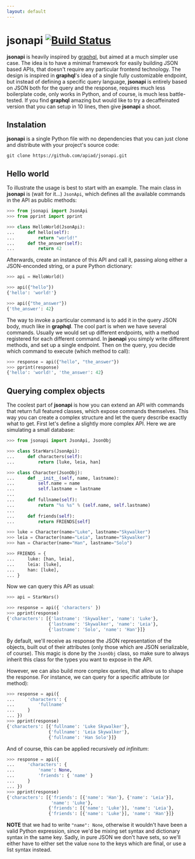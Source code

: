```yaml
---
layout: default
---
```

# jsonapi [![Build Status](https://travis-ci.org/apiad/jsonapi.svg?branch=master)](https://travis-ci.org/apiad/jsonapi)

**jsonapi** is heavily inspired by [graphql](https://graphql.org), but aimed at a much simpler use case. The idea is to have a minimal framework for easily building JSON based APIs, that doesn't require any particular frontend technology. The design is inspired in **graphql**'s idea of a single fully customizable endpoint, but instead of defining a specific query language, **jsonapi** is entirely based on JSON both for the query and the response, requires much less boilerplate code, only works in Python, and of course, is much less battle-tested. If you find **graphql** amazing but would like to try a decaffeinated version that you can setup in 10 lines, then give **jsonapi** a shoot.

## Instalation

**jsonapi** is a single Python file with no dependencies that you can just clone and distribute with your project's source code:

    git clone https://github.com/apiad/jsonapi.git

## Hello world

To illustrate the usage is best to start with an example. The main class in **jsonapi** is (wait for it...) `JsonApi`, which defines all the available commands in the API as public methods:

```python
>>> from jsonapi import JsonApi
>>> from pprint import pprint

>>> class HelloWorld(JsonApi):
...     def hello(self):
...         return "world!"
...     def the_answer(self):
...         return 42

```

Afterwards, create an instance of this API and call it, passing along either a JSON-enconded string, or a pure Python dictionary:

```python
>>> api = HelloWorld()

>>> api({"hello"})
{'hello': 'world!'}

>>> api({"the_answer"})
{'the_answer': 42}

```

The way to invoke a particular command is to add it in the query JSON body, much like in **graphql**. The cool part is when we have several commands. Usually we would set up different endpoints, with a method registered for each different command. In **jsonapi** you simply write different methods, and set up a single endpoint. Then on the query, you decide which command to execute (which method to call):

```python
>>> response = api({"hello", "the_answer"})
>>> pprint(response)
{'hello': 'world!', 'the_answer': 42}

```

## Querying complex objects

The coolest part of **jsonapi** is how you can extend an API with commands that return full featured classes, which expose commands themselves. This way you can create a complex structure and let the query describe exactly what to get. First let's define a slightly more complex API. Here we are simulating a small database:

```python
>>> from jsonapi import JsonApi, JsonObj

>>> class StarWars(JsonApi):
...     def characters(self):
...         return [luke, leia, han]

>>> class Character(JsonObj):
...     def __init__(self, name, lastname):
...         self.name = name
...         self.lastname = lastname
...
...     def fullname(self):
...         return "%s %s" % (self.name, self.lastname)
...
...     def friends(self):
...         return FRIENDS[self]

>>> luke = Character(name="Luke", lastname="Skywalker")
>>> leia = Character(name="Leia", lastname="Skywalker")
>>> han = Character(name="Han", lastname="Solo")

>>> FRIENDS = {
...     luke: [han, leia],
...     leia: [luke],
...     han: [luke],
... }

```

Now we can query this API as usual:

```python
>>> api = StarWars()

>>> response = api({ 'characters' })
>>> pprint(response)
{'characters': [{'lastname': 'Skywalker', 'name': 'Luke'},
                {'lastname': 'Skywalker', 'name': 'Leia'},
                {'lastname': 'Solo', 'name': 'Han'}]}

```

By default, we'll receive as response the JSON representation of the objects, built out of their attributes (only those which are JSON serializable, of course). This magic is done by the `JsonObj` class, so make sure to always inherit this class for the types you want to expose in the API.

However, we can also build more complex queries, that allow us to shape the response. For instance, we can query for a specific attribute (or method):

```python
>>> response = api({
...     'characters': {
...         'fullname'
...     }
... })
>>> pprint(response)
{'characters': [{'fullname': 'Luke Skywalker'},
                {'fullname': 'Leia Skywalker'},
                {'fullname': 'Han Solo'}]}

```

And of course, this can be applied recursively *ad infinitum*:

```python
>>> response = api({
...     'characters': {
...         'name': None,
...         'friends': { 'name' }
...     }
... })
>>> pprint(response)
{'characters': [{'friends': [{'name': 'Han'}, {'name': 'Leia'}],
                 'name': 'Luke'},
                {'friends': [{'name': 'Luke'}], 'name': 'Leia'},
                {'friends': [{'name': 'Luke'}], 'name': 'Han'}]}

```

**NOTE** that we had to write `"name": None`, otherwise it wouldn't have been a valid Python expression, since we'd be mixing set syntax and dictionary syntax in the same key. Sadly, in pure JSON we don't have sets, so we'll either have to either set the value `none` to the keys which are final, or use a list syntax instead.
